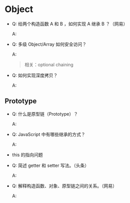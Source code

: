 # Object

- Q: 给两个构造函数 A 和 B ，如何实现 A 继承 B ？（网易）

  A:

- Q: 多级 Object/Array 如何安全访问？

  A:

  > 相关：optional chaining

- Q: 如何实现深度拷贝？

  A:

## Prototype

- Q: 什么是原型链（Prototype）？

  A:

- Q: JavaScript 中有哪些继承的方式？

  A:

- this 的指向问题

- Q: 简述 getter 和 setter 写法。（头条）

  A:

- Q: 解释构造函数、对象、原型链之间的关系。（网易）

  A: